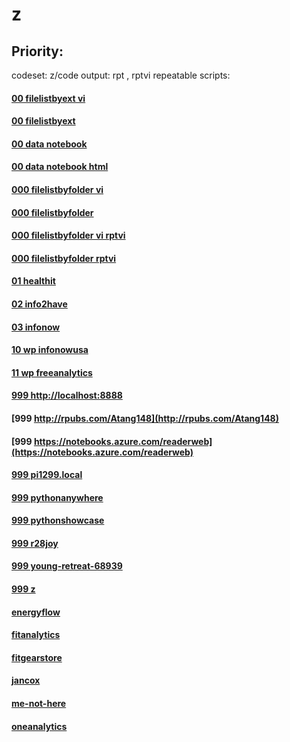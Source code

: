 # z

Priority:
----
codeset: z/code
output: rpt , rptvi
repeatable scripts:


#### [00 filelistbyext vi](http://info2have.000webhostapp.com/z/rptvi/filelistbyext.html)
#### [00 filelistbyext](http://infonow.x10host.com/z/rpt/filelistbyext.html)

#### [00 data notebook](http://infonow.x10host.com/z/rpt/notebook.html)
#### [00 data notebook html](http://infonow.x10host.com/z/rpt/notebook_html.html)

#### [000 filelistbyfolder vi](http://info2have.000webhostapp.com/z/rptvi/filelistbyfolder.html)
#### [000 filelistbyfolder](http://infonow.x10host.com/z/rpt/filelistbyfolder.html)

#### [000 filelistbyfolder vi rptvi](http://info2have.000webhostapp.com/z/rptvi/notebook.html)
#### [000 filelistbyfolder rptvi](http://infonow.x10host.com/z/rptvi/notebook_html.html)

#### [01 healthit](http://healthit.somee.com)
#### [02 info2have](http://info2have.000webhostapp.com)
#### [03 infonow](http://infonow.x10host.com)
#### [10 wp infonowusa](http://infonowusa.wordpress.com)
#### [11 wp freeanalytics](http://freeanalytics.000webhostapp.com)
#### [999 http://localhost:8888](http://localhost:8888)
#### [999 http://rpubs.com/Atang148](http://rpubs.com/Atang148)
#### [999 https://notebooks.azure.com/readerweb](https://notebooks.azure.com/readerweb)
#### [999 pi1299.local](http://pi1299.local)
#### [999 pythonanywhere](http://zzz.pythonanywhere.com)
#### [999 pythonshowcase](http://pythonshowcase.infonow.x10host.com)
#### [999 r28joy](http://r28joy.herokuapp.com)
#### [999 young-retreat-68939](http://young-retreat-68939.herokuapp.com)
#### [999 z](https://zw9.github.io/z/)
#### [energyflow](http://energyflow.000webhostapp.com)
#### [fitanalytics](http://fitanalytics.000webhostapp.com)
#### [fitgearstore](http://zzz.wixsite.com/fitgearstore)
#### [jancox](http://jancox.com)
#### [me-not-here](http://me-not-here.weebly.com)
#### [oneanalytics](http://oneanalytics.weebly.com)
